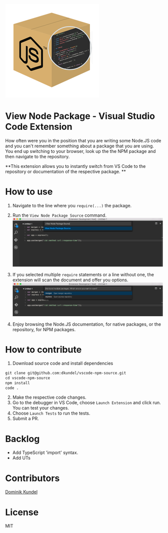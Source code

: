![](images/logo-300x.png)
# View Node Package - Visual Studio Code Extension

How often were you in the position that you are writing some Node.JS code and you can't remember
something about a package that you are using. You end up switching to your browser, look up the
the NPM package and then navigate to the repository.

**This extension allows you to instantly switch from VS Code to the repository or documentation of
the respective package. **

# How to use 

1. Navigate to the line where you `require(...)` the package.

2. Run the `View Node Package Source` command.
![command](images/command.png)

3. If you selected multiple `require` statements or a line without one, the extension will scan the document and offer you options.
![options example](images/options.png)

4. Enjoy browsing the Node.JS documentation, for native packages, or the repository, for NPM packages. 

# How to contribute

1. Download source code and install dependencies 
```
git clone git@github.com:dkundel/vscode-npm-source.git
cd vscode-npm-source
npm install
code .
```
2. Make the respective code changes.
3. Go to the debugger in VS Code, choose `Launch Extension` and click run. You can test your changes.
4. Choose `Launch Tests` to run the tests.
5. Submit a PR.

# Backlog

  - Add TypeScript 'import' syntax.
  - Add UTs

# Contributors

[Dominik Kundel](https://github.com/dkundel)

# License

MIT